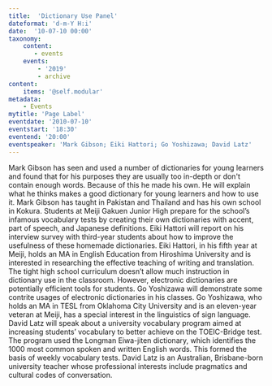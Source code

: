 ```yaml
---
title:  'Dictionary Use Panel'
dateformat: 'd-m-Y H:i'
date:  '10-07-10 00:00'
taxonomy:
    content:
       - events
    events:
        - '2019' 
        - archive
content:
    items: '@self.modular'
metadata:
    - Events
mytitle: 'Page Label'
eventdate: '2010-07-10'
eventstart: '18:30'
eventend: '20:00'
eventspeaker: 'Mark Gibson; Eiki Hattori; Go Yoshizawa; David Latz'
---
```



Mark Gibson has seen and used a number of dictionaries for young learners and found that for his purposes they are usually too in-depth or don't contain enough words. Because of this he made his own. He will explain what he thinks makes a good dictionary for young learners and how to use it.
Mark Gibson has taught in Pakistan and Thailand and has his own school in Kokura.
Students at Meiji Gakuen Junior High prepare for the school’s infamous vocabulary tests by creating their own dictionaries with accent, part of speech, and Japanese definitions.  Eiki Hattori will report on his interview survey with third-year students about how to improve the usefulness of these homemade dictionaries.
Eiki Hattori, in his fifth year at Meiji, holds an MA in English Education from Hiroshima University and is interested in researching the effective teaching of writing and translation.
The tight high school curriculum doesn’t allow much instruction in dictionary use in the classroom.  However, electronic dictionaries are potentially efficient tools for students.  Go Yoshizawa will demonstrate some contrite usages of electronic dictionaries in his classes.
Go Yoshizawa, who holds an MA in TESL from Oklahoma City University and is an eleven-year veteran at Meiji, has a special interest in the linguistics of sign language.
David Latz will speak about a university vocabulary program aimed at increasing students’ vocabulary to better achieve on the TOEIC-Bridge test. The program used the Longman Eiwa-jiten dictionary, which identifies the 1000 most common spoken and written English words.  This formed the basis of weekly vocabulary tests.
David Latz is an Australian, Brisbane-born university teacher whose professional interests include pragmatics and cultural codes of conversation.

